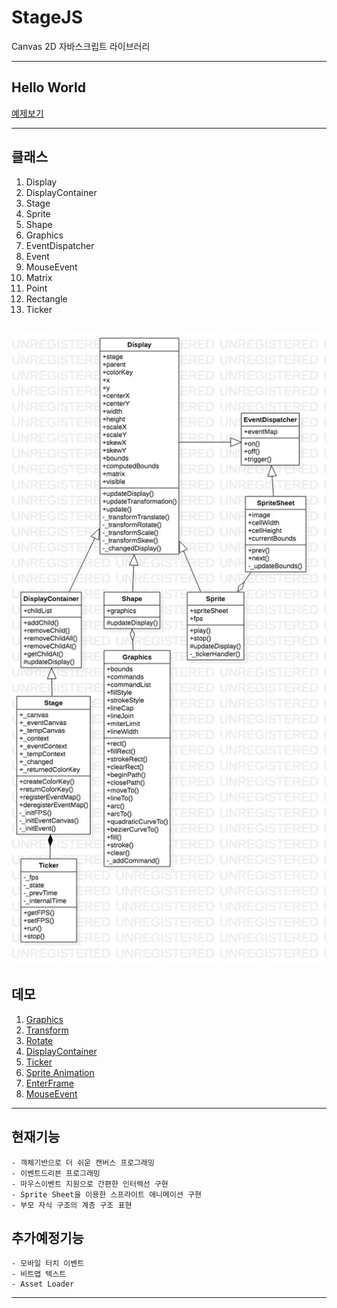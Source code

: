 # StageJS

Canvas 2D 자바스크립트 라이브러리

---
## Hello World

[예제보기](https://jsfiddle.net/lim_lim_lim/h4mwjn3u/)

---
## 클래스
1. Display
2. DisplayContainer
3. Stage
4. Sprite
5. Shape
6. Graphics
7. EventDispatcher
8. Event
9. MouseEvent
10. Matrix
11. Point
12. Rectangle
13. Ticker

![](./assets/screenshot/uml.jpg)
---
## 데모
1. [Graphics](https://jsfiddle.net/lim_lim_lim/cz016rwy/)
2. [Transform](https://jsfiddle.net/lim_lim_lim/trx3eg78/)
3. [Rotate](https://jsfiddle.net/lim_lim_lim/2ec0x1tr/)
4. [DisplayContainer](https://jsfiddle.net/lim_lim_lim/0yx78v2t/)
5. [Ticker](https://jsfiddle.net/lim_lim_lim/0tw5hfqo/)
6. [Sprite Animation](https://jsfiddle.net/lim_lim_lim/avghmk8L/)
7. [EnterFrame](https://jsfiddle.net/lim_lim_lim/k54wenja/)
8. [MouseEvent](https://jsfiddle.net/lim_lim_lim/fs28g39j/)
---
## 현재기능
    - 객체기반으로 더 쉬운 캔버스 프로그래밍
    - 이벤트드리븐 프로그래밍
    - 마우스이벤트 지원으로 간편한 인터렉선 구현
    - Sprite Sheet을 이용한 스프라이트 애니메이션 구현
    - 부모 자식 구조의 계층 구조 표현
## 추가예정기능
    - 모바일 터치 이벤트
    - 비트맵 텍스트
    - Asset Loader
---
